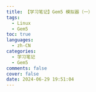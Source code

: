 ```yaml
---
title: 【学习笔记】Gem5 模拟器（一）
tags:
  - Linux
  - Gem5
toc: true
languages:
  - zh-CN
categories:
  - 学习笔记
  - Gem5
comments: false
cover: false
date: 2024-06-29 19:51:04
---
```




<!-- more -->

